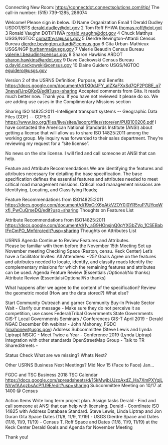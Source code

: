 
Connecting
New Room: https://connectdot.connectsolutions.com/itip/
The call-in number: (515) 739-1285, 286074

Welcome! 
Please sign in below.
ID
Name
Organization
Email
1
Derald Dudley
USDOT/BTS
derald.dudley@dot.gov
2
Tom Roff
FHWA
thomas.roff@dot.got
3
Ronald Vaughn
DOT/FHWA
ronald.vaughn@dot.gov
4
Chuck Matthys
USGS/NGTOC
cpmatthys@usgs.gov
5
Dierdre Bevington-Attardi
Census Bureau
dierdre.bevington.attardi@census.gov
6
Gita Urban-Mathieux
USGS/NGP
burbanma@usgs.gov
7
Valerie Beaudin
Census Bureau
valerie.l.beaudin@census.gov
8
Sharon Hawkins
ARDOT
sharon.hawkins@ardot.gov
9
Dave Cackowski
Census Bureau
g.david.cackowski@census.gov
10
Elaine Guidero
USGS/NGTOC
eguidero@usgs.gov

Version 2 of the USRNS Definition, Purpose, and Benefits
https://docs.google.com/document/d/1XI0dJFY_aIZXaFXxSd7QF2PGBE_q73neyaj1JrpQKpQ/edit?usp=sharing
Accepted comments from Gita.  It reads much better now.  Thank you.
If you have not reviewed it please do so.
We are adding use cases in the Complimentary Missions section

Sharing ISO 14825:2011 -Intelligent transport systems -- Geographic Data Files (GDF) -- GDF5.0
https://www.iso.org/files/live/sites/isoorg/files/store/en/PUB100206.pdf
I have contacted the  American National Standards Institute (ANSI) about getting a license that will allow us to share ISO 14825:2011 among the working group. My inquiry was forwarded to their sales department.  They’re reviewing my request for a “site license”.

No news on the site license. I will find and call someone at ANSI that can help.

Feature and Attribute Recommendations
We are identifying the features and attributes necessary for detailing the base specification.  The base specification defines the essential features and attributes needed to meet critical road management missions. Critical road management missions are Identifying, Locating, and Classifying Roads;

Feature Recommendations from ISO14825:2011
https://docs.google.com/document/d/19xCrX6pAtkVZOY0l0YR5ruP7UYqoWxfj_PwCuQrseDQ/edit?usp=sharing
Thoughts on Features List

Attribute Recommendations from ISO14825:2011
https://docs.google.com/document/d/1y_aG9HOnsjnQ0qYXGbZVg_1CSEBabIFnCmPO_Mnfdro/edit?usp=sharing
Thoughts on Attributes List

USRNS Agenda
Continue to Review Features and Attributes.  
Please be familiar with them before the November 15th Meeting
Set up November meeting 
Checking Space (Reston, censu. Keck Center)
Let’s have a facilitator
Invites: All
Attendees: ~25?
Goals
Agree on the features and attributes needed to locate, identify, and classify roads
Identify the complementary missions for which the remaining features and attributes can be used.
Agenda
Feature Review (Essentials /Optional/No thanks)
Attribute Review (Essentials/Optional/No thanks)


What happens after we agree to the content of the specification?
Review the geometric model (How are the data stored?)
What else?

Start Community Outreach and garner Community Buy-In
Private Sector
Wait - Clarify our message - Make sure they do not perceive it as competition, use cases
Federal/Tribal Governments
State Governments
GIS-T
Local Governments
Seminars / Conferences
GIS-T April 2019 - Derald
NGAC December 6th webinar - John Mahoney, FGDC  (jmahoney@usgs.gov)
Address Subcommittee (Steve Lewis and Lynda Liptrap)
NSGIC - Meet Twice a Year - Conference 2019 (Lynda Liptrap)
Integration with other standards
OpenStreetMap Group - Talk to TR
SharedStreets - 

Status Check
What are we missing?
Whats Next?

Other USRNS Business
Next Meetings?
Mid Nov 15 (Face to Face)
Jan...

FGDC and TSC Business
2018 TSC Calendar
https://docs.google.com/spreadsheets/d/15kMwjbUJzoAxdZ_Ha7XmPXYqjLNVwfAAgzbsAcPfU9E/edit?usp=sharing
Subcommittee Meeting on 10/17 at 1400 @ Census

Action Items
Write long term project plan.
Assign tasks
Derald - Find and call someone at ANSI that can help with licensing.
Derald - Coordinate ISO 14825 with Address Database Standard. Steve Lewis, Linda Liptrap and Jon Duran
Gita Space Dates (11/8, 11/9, 11/19) - USGS
Dierdre Space and Dates  (11/8, 11/9, 11/19) - Census
T. Roff Space and Dates  (11/8, 11/9, 11/19) at the Keck Center
Derald Goals and Agenda for November Meeting

Thank you!
